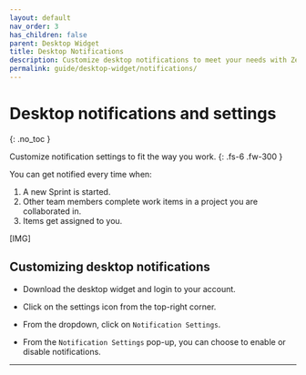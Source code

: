 ```yaml
---
layout: default
nav_order: 3
has_children: false
parent: Desktop Widget
title: Desktop Notifications
description: Customize desktop notifications to meet your needs with Zepel's Desktop Widget.
permalink: guide/desktop-widget/notifications/
---
```

# Desktop notifications and settings
{: .no_toc }

Customize notification settings to fit the way you work.
{: .fs-6 .fw-300 }

You can get notified every time when:
1. A new Sprint is started.
2. Other team members complete work items in a project you are collaborated in.
3. Items get assigned to you.

[IMG]

## Customizing desktop notifications

- Download the desktop widget and login to your account.

- Click on the settings icon from the top-right corner.

- From the dropdown, click on ```Notification Settings```.

- From the ```Notification Settings``` pop-up, you can choose to enable or disable notifications.

---